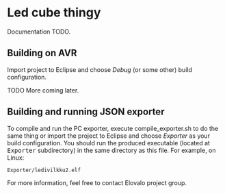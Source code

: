 # Led cube thingy

Documentation TODO.

## Building on AVR

Import project to Eclipse and choose *Debug* (or some other) build
configuration.

TODO More coming later.

## Building and running JSON exporter

To compile and run the PC exporter, execute compile\_exporter.sh to do the same thing
or import the project to Eclipse and choose *Exporter* as your build
configuration. You should run the produced executable (located at
<tt>Exporter</tt> subdirectory) in the same directory as this
file. For example, on Linux:

    Exporter/ledivilkku2.elf

For more information, feel free to contact Elovalo project group.
